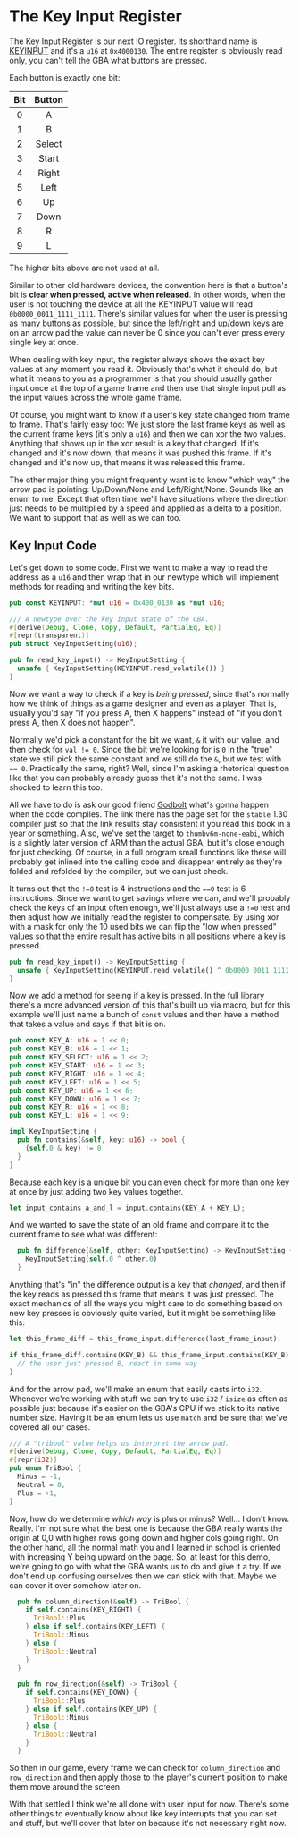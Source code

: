 # The Key Input Register

The Key Input Register is our next IO register. Its shorthand name is
[KEYINPUT](http://problemkaputt.de/gbatek.htm#gbakeypadinput) and it's a `u16`
at `0x4000130`. The entire register is obviously read only, you can't tell the
GBA what buttons are pressed.

Each button is exactly one bit:

| Bit | Button |
|:---:|:------:|
|  0  | A |
|  1  | B |
|  2  | Select |
|  3  | Start |
|  4  | Right |
|  5  | Left |
|  6  | Up |
|  7  | Down |
|  8  | R |
|  9  | L |

The higher bits above are not used at all.

Similar to other old hardware devices, the convention here is that a button's
bit is **clear when pressed, active when released**. In other words, when the
user is not touching the device at all the KEYINPUT value will read
`0b0000_0011_1111_1111`. There's similar values for when the user is pressing as
many buttons as possible, but since the left/right and up/down keys are on an
arrow pad the value can never be 0 since you can't ever press every single key
at once.

When dealing with key input, the register always shows the exact key values at
any moment you read it. Obviously that's what it should do, but what it means to
you as a programmer is that you should usually gather input once at the top of a
game frame and then use that single input poll as the input values across the
whole game frame.

Of course, you might want to know if a user's key state changed from frame to
frame. That's fairly easy too: We just store the last frame keys as well as the
current frame keys (it's only a `u16`) and then we can xor the two values.
Anything that shows up in the xor result is a key that changed. If it's changed
and it's now down, that means it was pushed this frame. If it's changed and it's
now up, that means it was released this frame.

The other major thing you might frequently want is to know "which way" the arrow
pad is pointing: Up/Down/None and Left/Right/None. Sounds like an enum to me.
Except that often time we'll have situations where the direction just needs to
be multiplied by a speed and applied as a delta to a position. We want to
support that as well as we can too.

## Key Input Code

Let's get down to some code. First we want to make a way to read the address as
a `u16` and then wrap that in our newtype which will implement methods for
reading and writing the key bits.

```rust
pub const KEYINPUT: *mut u16 = 0x400_0130 as *mut u16;

/// A newtype over the key input state of the GBA.
#[derive(Debug, Clone, Copy, Default, PartialEq, Eq)]
#[repr(transparent)]
pub struct KeyInputSetting(u16);

pub fn read_key_input() -> KeyInputSetting {
  unsafe { KeyInputSetting(KEYINPUT.read_volatile()) }
}
```

Now we want a way to check if a key is _being pressed_, since that's normally
how we think of things as a game designer and even as a player. That is, usually
you'd say "if you press A, then X happens" instead of "if you don't press A,
then X does not happen".

Normally we'd pick a constant for the bit we want, `&` it with our value, and
then check for `val != 0`. Since the bit we're looking for is `0` in the "true"
state we still pick the same constant and we still do the `&`, but we test with
`== 0`. Practically the same, right? Well, since I'm asking a rhetorical
question like that you can probably already guess that it's not the same. I was
shocked to learn this too.

All we have to do is ask our good friend
[Godbolt](https://rust.godbolt.org/z/d-8oCe) what's gonna happen when the code
compiles. The link there has the page set for the `stable` 1.30 compiler just so
that the link results stay consistent if you read this book in a year or
something. Also, we've set the target to `thumbv6m-none-eabi`, which is a
slightly later version of ARM than the actual GBA, but it's close enough for
just checking. Of course, in a full program small functions like these will
probably get inlined into the calling code and disappear entirely as they're
folded and refolded by the compiler, but we can just check.

It turns out that the `!=0` test is 4 instructions and the `==0` test is 6
instructions. Since we want to get savings where we can, and we'll probably
check the keys of an input often enough, we'll just always use a `!=0` test and
then adjust how we initially read the register to compensate. By using xor with
a mask for only the 10 used bits we can flip the "low when pressed" values so
that the entire result has active bits in all positions where a key is pressed.

```rust
pub fn read_key_input() -> KeyInputSetting {
  unsafe { KeyInputSetting(KEYINPUT.read_volatile() ^ 0b0000_0011_1111_1111) }
}
```

Now we add a method for seeing if a key is pressed. In the full library there's
a more advanced version of this that's built up via macro, but for this example
we'll just name a bunch of `const` values and then have a method that takes a
value and says if that bit is on.

```rust
pub const KEY_A: u16 = 1 << 0;
pub const KEY_B: u16 = 1 << 1;
pub const KEY_SELECT: u16 = 1 << 2;
pub const KEY_START: u16 = 1 << 3;
pub const KEY_RIGHT: u16 = 1 << 4;
pub const KEY_LEFT: u16 = 1 << 5;
pub const KEY_UP: u16 = 1 << 6;
pub const KEY_DOWN: u16 = 1 << 7;
pub const KEY_R: u16 = 1 << 8;
pub const KEY_L: u16 = 1 << 9;

impl KeyInputSetting {
  pub fn contains(&self, key: u16) -> bool {
    (self.0 & key) != 0
  }
}
```

Because each key is a unique bit you can even check for more than one key at
once by just adding two key values together.

```rust
let input_contains_a_and_l = input.contains(KEY_A + KEY_L);
```

And we wanted to save the state of an old frame and compare it to the current
frame to see what was different:

```rust
  pub fn difference(&self, other: KeyInputSetting) -> KeyInputSetting {
    KeyInputSetting(self.0 ^ other.0)
  }
```

Anything that's "in" the difference output is a key that _changed_, and then if
the key reads as pressed this frame that means it was just pressed. The exact
mechanics of all the ways you might care to do something based on new key
presses is obviously quite varied, but it might be something like this:

```rust
let this_frame_diff = this_frame_input.difference(last_frame_input);

if this_frame_diff.contains(KEY_B) && this_frame_input.contains(KEY_B) {
  // the user just pressed B, react in some way
}
```

And for the arrow pad, we'll make an enum that easily casts into `i32`. Whenever
we're working with stuff we can try to use `i32` / `isize` as often as possible
just because it's easier on the GBA's CPU if we stick to its native number size.
Having it be an enum lets us use `match` and be sure that we've covered all our
cases.

```rust
/// A "tribool" value helps us interpret the arrow pad.
#[derive(Debug, Clone, Copy, Default, PartialEq, Eq)]
#[repr(i32)]
pub enum TriBool {
  Minus = -1,
  Neutral = 0,
  Plus = +1,
}
```

Now, how do we determine _which way_ is plus or minus? Well... I don't know.
Really. I'm not sure what the best one is because the GBA really wants the
origin at 0,0 with higher rows going down and higher cols going right. On the
other hand, all the normal math you and I learned in school is oriented with
increasing Y being upward on the page. So, at least for this demo, we're going
to go with what the GBA wants us to do and give it a try. If we don't end up
confusing ourselves then we can stick with that. Maybe we can cover it over
somehow later on.

```rust
  pub fn column_direction(&self) -> TriBool {
    if self.contains(KEY_RIGHT) {
      TriBool::Plus
    } else if self.contains(KEY_LEFT) {
      TriBool::Minus
    } else {
      TriBool::Neutral
    }
  }

  pub fn row_direction(&self) -> TriBool {
    if self.contains(KEY_DOWN) {
      TriBool::Plus
    } else if self.contains(KEY_UP) {
      TriBool::Minus
    } else {
      TriBool::Neutral
    }
  }
```

So then in our game, every frame we can check for `column_direction` and
`row_direction` and then apply those to the player's current position to make
them move around the screen.

With that settled I think we're all done with user input for now. There's some
other things to eventually know about like key interrupts that you can set and
stuff, but we'll cover that later on because it's not necessary right now.
